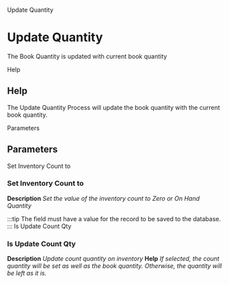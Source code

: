 
Update Quantity
# Update Quantity


The Book Quantity is updated with current book quantity

Help
## Help

The Update Quantity Process will update the book quantity with the current book quantity.  

Parameters
## Parameters


Set Inventory Count to
### Set Inventory Count to

**Description**
 *Set the value of the inventory count to Zero or On Hand Quantity*

:::tip
The field must have a value for the record to be saved to the database.
:::
Is Update Count Qty
### Is Update Count Qty

**Description**
 *Update count quantity on inventory*
**Help**
 *If selected, the count quantity will be set as well as the book quantity. Otherwise, the quantity will be left as it is.*
